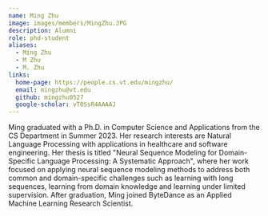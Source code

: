 ```yaml
---
name: Ming Zhu
image: images/members/MingZhu.JPG
description: Alumni
role: phd-student
aliases:
  - Ming Zhu
  - M Zhu
  - M. Zhu
links:
  home-page: https://people.cs.vt.edu/mingzhu/
  email: mingzhu@vt.edu
  github: mingzhu0527
  google-scholar: vT0SsR4AAAAJ
---
```


Ming graduated with a Ph.D. in Computer Science and Applications from the CS Department in Summer 2023. Her research interests are Natural Language Processing with applications in healthcare and software engineering. Her thesis is titled "Neural Sequence Modeling for Domain-Specific Language Processing: A Systematic Approach", where her work focused on applying neural sequence modeling methods to address both common and domain-specific challenges such as learning with long sequences, learning from domain knowledge and learning under limited supervision. After graduation, Ming joined ByteDance as an Applied Machine Learning Research Scientist.
